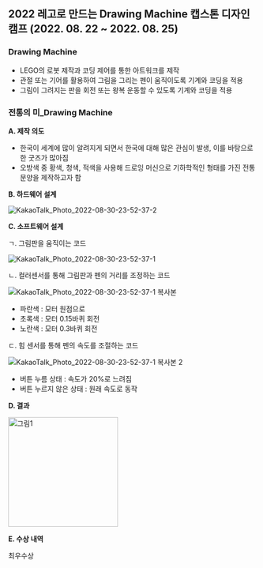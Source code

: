 ## 2022 레고로 만드는 Drawing Machine 캡스톤 디자인 캠프 (2022. 08. 22 ~ 2022. 08. 25)

### Drawing Machine

- LEGO의 로봇 제작과 코딩 제어를 통한 아트워크를 제작
- 관절 또는 기어를 활용하여 그림을 그리는 펜이 움직이도록 기계와 코딩을 적용
- 그림이 그려지는 판을 회전 또는 왕복 운동할 수 있도록 기계와 코딩을 적용

### 전통의 미_Drawing Machine

**A. 제작 의도**

- 한국이 세계에 많이 알려지게 되면서 한국에 대해 많은 관심이 발생, 이를 바탕으로 한 굿즈가 많아짐
- 오방색 중 황색, 청색, 적색을 사용해 드로잉 머신으로 기하학적인 형태를 가진 전통문양을 제작하고자 함

**B. 하드웨어 설계**

![KakaoTalk_Photo_2022-08-30-23-52-37-2](https://user-images.githubusercontent.com/102431281/187479429-2026ec35-5f56-43bd-bca3-cbeefd9c2100.jpeg)

**C. 소프트웨어 설계**

ㄱ. 그림판을 움직이는 코드

![KakaoTalk_Photo_2022-08-30-23-52-37-1](https://user-images.githubusercontent.com/102431281/187479622-d6cc9e11-5e2e-4eff-a1cf-4ca636b51c5c.png)

ㄴ. 컬러센서를 통해 그림판과 펜의 거리를 조정하는 코드

![KakaoTalk_Photo_2022-08-30-23-52-37-1 복사본](https://user-images.githubusercontent.com/102431281/187479724-f0d5c1dd-048b-476b-af35-193489b92cbd.png)

- 파란색 : 모터 원점으로
- 초록색 : 모터 0.15바퀴 회전
- 노란색 : 모터 0.3바퀴 회전

ㄷ. 힘 센서를 통해 펜의 속도를 조절하는 코드

![KakaoTalk_Photo_2022-08-30-23-52-37-1 복사본 2](https://user-images.githubusercontent.com/102431281/187479819-9b771233-5fe8-49e3-a19d-e0b1ac1f7128.png)

- 버튼 누름 상태 : 속도가 20%로 느려짐
- 버튼 누르지 않은 상태 : 원래 속도로 동작

**D. 결과**

<img width="222" alt="그림1" src="https://user-images.githubusercontent.com/102431281/187480209-c07fd2fc-d192-4c34-acff-5446ecd89116.png">

**E. 수상 내역**

최우수상